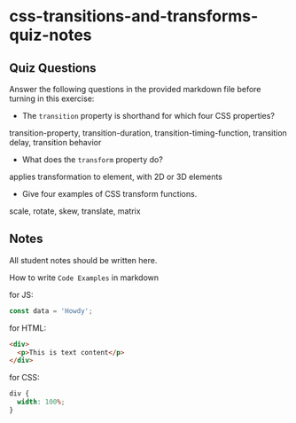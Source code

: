 # css-transitions-and-transforms-quiz-notes

## Quiz Questions

Answer the following questions in the provided markdown file before turning in this exercise:

- The `transition` property is shorthand for which four CSS properties?

transition-property, transition-duration, transition-timing-function, transition delay, transition behavior

- What does the `transform` property do?

applies transformation to element, with 2D or 3D elements

- Give four examples of CSS transform functions.

scale, rotate, skew, translate, matrix

## Notes

All student notes should be written here.

How to write `Code Examples` in markdown

for JS:

```javascript
const data = 'Howdy';
```

for HTML:

```html
<div>
  <p>This is text content</p>
</div>
```

for CSS:

```css
div {
  width: 100%;
}
```
